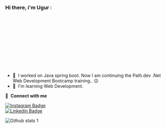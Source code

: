 ### Hi there, i'm Ugur <img src="https://media.giphy.com/media/hvRJCLFzcasrR4ia7z/giphy.gif" width="5%">

- 🔭 &nbsp;I worked on Java spring boot. Now I am continuing the Path.dev .Net Web Development Bootcamp training.. :wink:
- 🌱 &nbsp;I'm learning Web Development.

🔗 &nbsp;**Connect with me**

[![Instagram Badge](https://img.shields.io/badge/Instagram-E4405F?style=for-the-badge&logo=instagram&logoColor=white)](https://www.instagram.com/arican.ur/)  
[![Linkedin Badge](https://img.shields.io/badge/LinkedIn-0077B5?style=for-the-badge&logo=linkedin&logoColor=white)](https://www.linkedin.com/in/ugur-arican/) 

![Github stats 1](https://github-readme-stats.vercel.app/api?username=ugurarican&show_icons=true&theme=gradient) 
